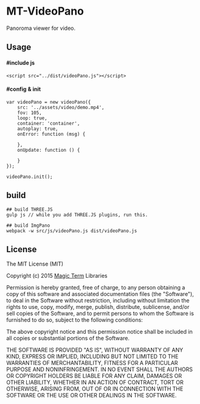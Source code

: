 # MT-VideoPano

Panoroma viewer for video.

## Usage

#### #include js

```
<script src="../dist/videoPano.js"></script>
```

#### #config & init

```
var videoPano = new videoPano({
    src: '../assets/video/demo.mp4',
    fov: 105,
    loop: true,
    container: 'container',
    autoplay: true,
    onError: function (msg) {

    },
    onUpdate: function () {

    }
});

videoPano.init();
```

## build

```
## build THREE.JS
gulp js // while you add THREE.JS plugins, run this.

## build ImgPano
webpack -w src/js/videoPano.js dist/videoPano.js
```

## License

The MIT License (MIT)

Copyright (c) 2015 [Magic Term](https://github.com/MT-Libraries) Libraries

Permission is hereby granted, free of charge, to any person obtaining a copy
of this software and associated documentation files (the "Software"), to deal
in the Software without restriction, including without limitation the rights
to use, copy, modify, merge, publish, distribute, sublicense, and/or sell
copies of the Software, and to permit persons to whom the Software is
furnished to do so, subject to the following conditions:

The above copyright notice and this permission notice shall be included in all
copies or substantial portions of the Software.

THE SOFTWARE IS PROVIDED "AS IS", WITHOUT WARRANTY OF ANY KIND, EXPRESS OR
IMPLIED, INCLUDING BUT NOT LIMITED TO THE WARRANTIES OF MERCHANTABILITY,
FITNESS FOR A PARTICULAR PURPOSE AND NONINFRINGEMENT. IN NO EVENT SHALL THE
AUTHORS OR COPYRIGHT HOLDERS BE LIABLE FOR ANY CLAIM, DAMAGES OR OTHER
LIABILITY, WHETHER IN AN ACTION OF CONTRACT, TORT OR OTHERWISE, ARISING FROM,
OUT OF OR IN CONNECTION WITH THE SOFTWARE OR THE USE OR OTHER DEALINGS IN THE
SOFTWARE.